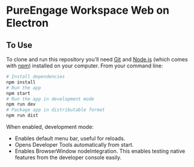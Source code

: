 # PureEngage Workspace Web on Electron

## To Use

To clone and run this repository you'll need [Git](https://git-scm.com) and [Node.js](https://nodejs.org/en/download/) (which comes with [npm](http://npmjs.com)) installed on your computer. From your command line:

```bash
# Install dependencies
npm install
# Run the app
npm start
# Run the app in development mode
npm run dev
# Package app in distributable format
npm run dist
```

When enabled, development mode:
- Enables default menu bar, useful for reloads.
- Opens Developer Tools automatically from start.
- Enables BrowserWindow nodeIntegration. This enables testing native features from the developer console easily.
